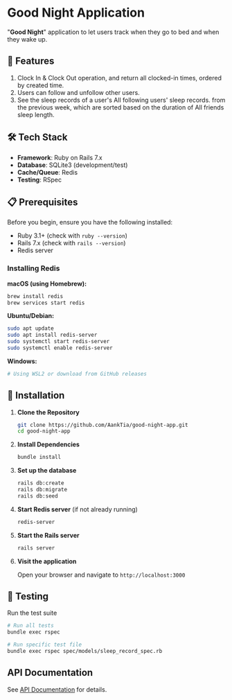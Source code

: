 # Good Night Application

"**Good Night**" application to let users track when they go to bed and when they wake up.

## 🚀 Features

1. Clock In & Clock Out operation, and return all clocked-in times, ordered by created time.
2. Users can follow and unfollow other users.
3. See the sleep records of a user's All following users' sleep records. from the previous week, which are sorted based on the duration of All friends sleep length.

## 🛠 Tech Stack

- **Framework**: Ruby on Rails 7.x
- **Database**: SQLite3 (development/test)
- **Cache/Queue**: Redis
- **Testing**: RSpec

## 📋 Prerequisites

Before you begin, ensure you have the following installed:

- Ruby 3.1+ (check with `ruby --version`)
- Rails 7.x (check with `rails --version`)
- Redis server

### Installing Redis

**macOS (using Homebrew):**

```bash
brew install redis
brew services start redis
```

**Ubuntu/Debian:**

```bash
sudo apt update
sudo apt install redis-server
sudo systemctl start redis-server
sudo systemctl enable redis-server
```

**Windows:**

```bash
# Using WSL2 or download from GitHub releases
```

## 🔧 Installation

1. **Clone the Repository**

   ```bash
   git clone https://github.com/AankTia/good-night-app.git
   cd good-night-app
   ```

2. **Install Dependencies**

   ```bash
   bundle install
   ```

3. **Set up the database**

   ```bash
   rails db:create
   rails db:migrate
   rails db:seed
   ```

4. **Start Redis server** (if not already running)

   ```bash
   redis-server
   ```

5. **Start the Rails server**

   ```bash
   rails server
   ```

6. **Visit the application**

   Open your browser and navigate to `http://localhost:3000`

## 🧪 Testing

Run the test suite

```bash
# Run all tests
bundle exec rspec

# Run specific test file
bundle exec rspec spec/models/sleep_record_spec.rb
```

## API Documentation

See [API Documentation](API_Documentation.md) for details.